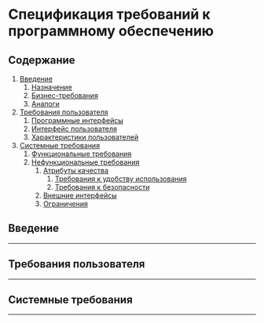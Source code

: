 # Спецификация требований к программному обеспечению

## Содержание

1. [Введение](#1)
   1. [Назначение](#1.1)
   2. [Бизнес-требования](#1.2)
   3. [Аналоги](#1.3)
2. [Требования пользователя](#2)
   1. [Программные интерфейсы](#2.1)
   2. [Интерфейс пользователя](#2.2)
   3. [Характеристики пользователей](#2.3)
3. [Системные требования](#3)
   1. [Функциональные требования](#3.1)
   2. [Нефункциональные требования](#3.2)
      1. [Атрибуты качества](#3.2.1)
         1. [Требования к удобству использования](#3.2.1.1)
         2. [Требования к безопасности](#3.2.1.2)
      2. [Внешние интерфейсы](#3.2.2)
      3. [Ограничения](#3.2.3)


<a name = "1">

## Введение
---


<a name = "2">

## Требования пользователя
---


<a name = "3">

## Системные требования
---